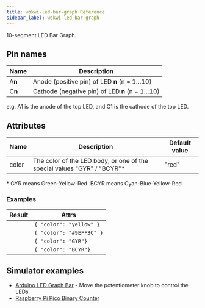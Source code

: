 ```yaml
---
title: wokwi-led-bar-graph Reference
sidebar_label: wokwi-led-bar-graph
---
```


10-segment LED Bar Graph.

<wokwi-led-bar-graph values='[1,1,1,1,1,1,1,1,1,1]' />

## Pin names

| Name   | Description                                    |
| ------ | ---------------------------------------------- |
| A**n** | Anode (positive pin) of LED **n** (n = 1…10)   |
| C**n** | Cathode (negative pin) of LED **n** (n = 1…10) |

e.g. A1 is the anode of the top LED, and C1 is the cathode of the top LED.

## Attributes

| Name  | Description                                                              | Default value |
| ----- | ------------------------------------------------------------------------ | ------------- |
| color | The color of the LED body, or one of the special values "GYR" / "BCYR"\* | "red"         |

\* GYR means Green-Yellow-Red. BCYR means Cyan-Blue-Yellow-Red

### Examples

| Result                                                                  | Attrs                    |
| ----------------------------------------------------------------------- | ------------------------ |
| <wokwi-led-bar-graph  values='[1,1,1,1,1,1,1,1,1,1]' color="yellow" />  | `{ "color": "yellow" }`  |
| <wokwi-led-bar-graph  values='[1,1,1,1,1,1,1,1,1,1]' color="#9EFF3C" /> | `{ "color": "#9EFF3C" }` |
| <wokwi-led-bar-graph  values='[1,1,1,1,1,1,1,1,1,1]' color="GYR" />     | `{ "color": "GYR"}`      |
| <wokwi-led-bar-graph  values='[1,1,1,1,1,1,1,1,1,1]' color="BCYR"  />   | `{ "color": "BCYR"}`     |

## Simulator examples

- [Arduino LED Graph Bar](https://wokwi.com/projects/309829489359061570) - Move the potentiometer knob to control the LEDs
- [Raspberry Pi Pico Binary Counter](https://wokwi.com/projects/309828467927548481)
